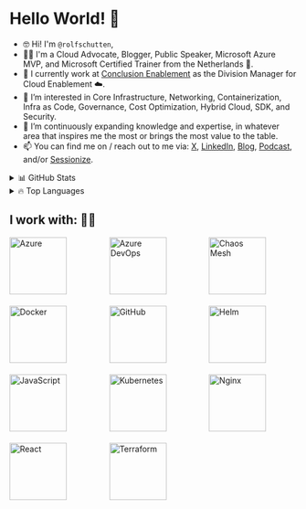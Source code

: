 # Hello World! 👋

- 🤓 Hi! I'm `@rolfschutten`,
- 👨‍💼 I'm a Cloud Advocate, Blogger, Public Speaker, Microsoft Azure MVP, and Microsoft Certified Trainer from the Netherlands 🌷.
- 💼 I currently work at [Conclusion Enablement](https://www.conclusion.nl/en/enablement) as the Division Manager for Cloud Enablement ☁️.
- 👀 I’m interested in Core Infrastructure, Networking, Containerization, Infra as Code, Governance, Cost Optimization, Hybrid Cloud, SDK, and Security.
- 🌱 I’m continuously expanding knowledge and expertise, in whatever area that inspires me the most or brings the most value to the table.
- 📫 You can find me on / reach out to me via: [X](https://x.com/rolf_schutten), [LinkedIn](https://www.linkedin.com/in/rolf-schutten/), [Blog](https://schutten.cloud/), [Podcast](https://www.youtube.com/@azuretalkspodcast), and/or [Sessionize](https://sessionize.com/rolf-schutten/).

<details>
  <summary>📊 GitHub Stats</summary>
  
  ![RolfSchutten's GitHub stats](https://github-readme-stats.vercel.app/api?username=rolfschutten&theme=dark&show_icons=true)
  
</details>

<details>
  <summary>🔥 Top Languages</summary>
  
  [![Top Langs](https://github-readme-stats.vercel.app/api/top-langs/?username=rolfschutten&theme=dark&show_icons=true)](https://github.com/anuraghazra/github-readme-stats)
  
</details>

## I work with: 🧑‍💻
<div style="display: grid; grid-template-columns: repeat(3, 1fr); gap: 20px; justify-content: center;">
  <img src="https://upload.wikimedia.org/wikipedia/commons/thumb/f/fa/Microsoft_Azure.svg/2048px-Microsoft_Azure.svg.png" alt="Azure" width="100" height="100">
  <img src="https://www.svgrepo.com/show/448271/azure-devops.svg" alt="Azure DevOps" width="100" height="100">
  <img src="https://avatars.githubusercontent.com/u/59082378?s=200&v=4" alt="Chaos Mesh" width="100" height="100">
  <img src="https://www.svgrepo.com/show/353659/docker-icon.svg" alt="Docker" width="100" height="100">
  <img src="https://seeklogo.com/images/G/github-logo-7880D80B8D-seeklogo.com.png" alt="GitHub" width="100" height="100">
  <img src="https://seeklogo.com/images/H/helm-logo-9208DB3EE5-seeklogo.com.png" alt="Helm" width="100" height="100">
  <img src="https://icons.veryicon.com/png/o/business/vscode-program-item-icon/javascript-3.png" alt="JavaScript" width="100" height="100">
  <img src="https://upload.wikimedia.org/wikipedia/commons/thumb/3/39/Kubernetes_logo_without_workmark.svg/2109px-Kubernetes_logo_without_workmark.svg.png" alt="Kubernetes" width="100" height="100">
  <img src="https://www.svgrepo.com/show/373924/nginx.svg" alt="Nginx" width="100" height="100">
  <img src="https://upload.wikimedia.org/wikipedia/commons/thumb/a/a7/React-icon.svg/2300px-React-icon.svg.png" alt="React" width="100" height="100">
  <img src="https://www.svgrepo.com/show/354447/terraform-icon.svg" alt="Terraform" width="100" height="100">
  <!-- Add more logos as needed -->
</div>
